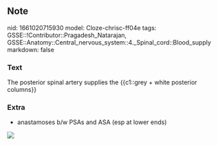 ## Note
nid: 1661020715930
model: Cloze-chrisc-ff04e
tags: GSSE::!Contributor::Pragadesh_Natarajan, GSSE::Anatomy::Central_nervous_system::4._Spinal_cord::Blood_supply
markdown: false

### Text
The posterior spinal artery supplies the {{c1::grey + white posterior columns}}

### Extra
- anastamoses b/w PSAs and ASA (esp at lower ends)
<div><img src="Burke-Doe03_slide07.jpg"></div>
